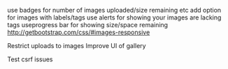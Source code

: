 use badges for number of images uploaded/size remaining etc
add option for images with labels/tags
use alerts for showing your images are lacking tags
useprogress bar for showing size/space remaining
http://getbootstrap.com/css/#images-responsive

Restrict uploads to images
Improve UI of gallery

Test csrf issues
